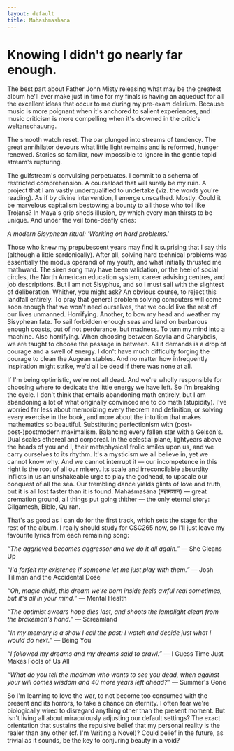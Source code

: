 ```yaml
---
layout: default
title: Mahashmashana
---
```


# Knowing I didn't go nearly far enough.
The best part about Father John Misty releasing what may be the greatest
album he'll ever make just in time for my finals is having an aqueduct for all the
excellent ideas that occur to me during my pre-exam delirium. Because music is
more poignant when it's anchored to salient experiences, and music criticism is
more compelling when it's drowned in the critic's weltanschauung.

The smooth watch reset. The oar plunged into streams of tendency. The great
annihilator devours what little light remains and is reformed, hunger renewed.
Stories so familiar, now impossible to ignore in the gentle tepid stream's rupturing.

The gulfstream's convulsing perpetuates. I commit to a schema of restricted 
comprehension. A courseload that will surely be my ruin. A project that I am vastly
underqualified to undertake (viz. the words you're reading). As if by divine
intervention, I emerge unscathed. Mostly. Could it be marvelous capitalism bestowing
a bounty to all those who toil like Trojans? In Maya's grip sheds illusion, by
which every man thirsts to be unique. And under the veil tone-deafly cries:

*A modern Sisyphean ritual: 'Working on hard problems.'*

Those who knew my prepubescent years may find it suprising that I say this 
(although a little sardonically). After all, solving hard technical problems was 
essentially the modus operandi of my youth, and what initially thrusted me mathward.
The siren song may have been validation, or the heel of social circles, the North
American education system, career advising centres, and job descriptions. But I
am not Sisyphus, and so I must sail with the slightest of deliberation. Whither, you
might ask? An obvious course, to reject this landfall entirely. To pray that
general problem solving computers will come soon enough that we won't need
ourselves, that we could live the rest of our lives unmanned. Horrifying.
Another, to bow my head and weather my Sisyphean fate. To sail forbidden enough seas
and land on barbarous enough coasts, out of not
perdurance, but madness. To turn my mind into a machine. Also horrifying.
When choosing between Scylla and Charybdis, we are taught to choose the passage
in between. All it demands is a drop of courage and a swell of energy.
I don't have much difficulty forging the courage to clean the Augean stables.
And no matter how infrequently inspiration might strike, we'd all be dead if there was 
none at all.

If I'm being optimistic, we're not all dead. And we're wholly responsible
for choosing where to dedicate the little energy we have left. So I'm breaking the
cycle. I don't think that entails abandoning math entirely, but I am abandoning a lot 
of what originally convinced me to do math (stupidity). I've worried far less about 
memorizing every theorem and definition, or solving every exercise in the book, and
more about the intuition that makes mathematics so beautiful. Substituting
perfectionism with (post-post-)postmodern maximalism. Balancing every fallen star with a 
Gelson's. Dual scales ethereal and corporeal. In the celestial plane, lightyears above
the heads of you and I, their metaphysical frolic smiles upon us, and we carry ourselves
to its rhythm. It's a mysticism we all believe in, yet we cannot know why. And we cannot
interrupt it — our incompetence in this right is the root of all our misery. Its scale
and irreconcilable absurdity inflicts in us an unshakeable urge to play the godhead, to
upscale our conquest of all the sea. Our trembling dance yields glints of love and truth,
but it is all lost faster than it is found. Mahāśmaśāna (महामशान) — great cremation ground,
all things put going thither — the only eternal story: Gilgamesh, Bible, Qu'ran.

That's as good as I can do for the first track, which sets the stage for the rest of
the album. I really should study for CSC265 now, so I'll just leave my favourite
lyrics from each remaining song:
<p class="introduction"><i>&ldquo;The aggrieved becomes aggressor and we do it all again.&rdquo;</i> — She Cleans Up</p>

<p class="introduction"><i>&ldquo;I'd forfeit my existence
if someone let me just play with them.&rdquo;</i> — Josh Tillman and the Accidental Dose</p>

<p class="introduction"><i>&ldquo;Oh, magic child, this dream we're born inside feels awful real sometimes, but it's all in your mind.&rdquo;</i> — Mental Health</p>

<p class="introduction"><i>&ldquo;The optimist swears hope dies last, and shoots the lamplight clean from the brakeman's hand.&rdquo;</i> — Screamland</p>

<p class="introduction"><i>&ldquo;In my memory is a show I call the past: I watch and decide just what I would do next.&rdquo;</i> — Being You</p>

<p class="introduction"><i>&ldquo;I followed my dreams and my dreams said to crawl.&rdquo;</i> — I Guess Time Just Makes Fools of Us All</p>

<p class="introduction"><i>&ldquo;What do you tell the madman who wants to see you dead, when against your will comes wisdom and 40 more years left ahead?&rdquo;</i> — Summer's Gone</p>

So I'm learning to love the war, to not become too consumed with the present
and its horrors, to take a chance on eternity. I often fear we're biologically
wired to disregard anything other than the present moment. But isn't living all
about miraculously adjusting our default settings? The exact orientation that sustains the 
repulsive belief that my personal reality is the realer than any other (cf. I'm Writing a 
Novel)? Could belief in the future, as trivial as it sounds, be the key to conjuring beauty 
in a void?
